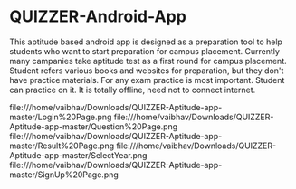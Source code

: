 # QUIZZER-Android-App
This aptitude based android app is designed as a preparation tool to help students who want to start preparation for campus placement. Currently many campanies take aptitude test as a first round for campus placement. Student refers various books and websites for preparation, but they don't have practice materials. For any exam practice is most important. Student can practice on it. It is totally offline, need not to connect internet.

file:///home/vaibhav/Downloads/QUIZZER-Aptitude-app-master/Login%20Page.png
file:///home/vaibhav/Downloads/QUIZZER-Aptitude-app-master/Question%20Page.png
file:///home/vaibhav/Downloads/QUIZZER-Aptitude-app-master/Result%20Page.png
file:///home/vaibhav/Downloads/QUIZZER-Aptitude-app-master/SelectYear.png
file:///home/vaibhav/Downloads/QUIZZER-Aptitude-app-master/SignUp%20Page.png
